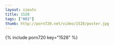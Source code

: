 ```yaml
--- 
layout: sieutv
title: 1528
tags: ["001"]
thumb: http://porn720.net/video/1528/poster.jpg
---
```

{% include porn720 key="1528" %} 
